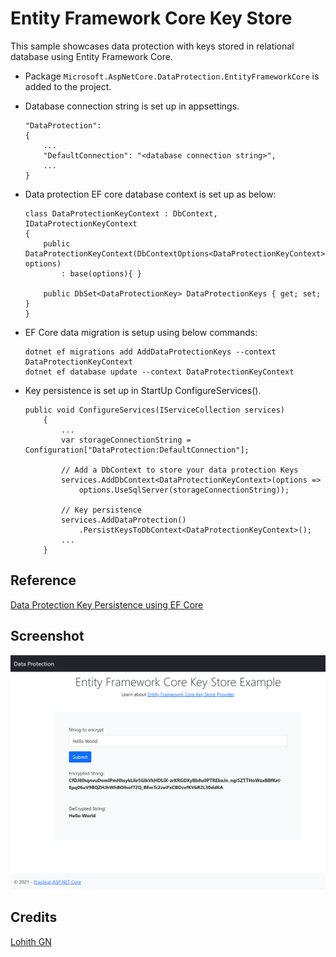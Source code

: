 Entity Framework Core Key Store
========

This sample showcases data protection with keys stored in relational database using Entity Framework Core.

* Package `Microsoft.AspNetCore.DataProtection.EntityFrameworkCore` is added to the project.

* Database connection string is set up in appsettings.
    ```
    "DataProtection": 
    {
        ...
        "DefaultConnection": "<database connection string>",
        ...
    }
    ```

* Data protection EF core database context is set up as below:
    ```
    class DataProtectionKeyContext : DbContext, IDataProtectionKeyContext
    {
        public DataProtectionKeyContext(DbContextOptions<DataProtectionKeyContext> options)
            : base(options){ }

        public DbSet<DataProtectionKey> DataProtectionKeys { get; set; }
    }
    ```

* EF Core data migration is setup using below commands:
    ```
    dotnet ef migrations add AddDataProtectionKeys --context DataProtectionKeyContext
    dotnet ef database update --context DataProtectionKeyContext
    ```

* Key persistence is set up in StartUp ConfigureServices().
    ```
    public void ConfigureServices(IServiceCollection services)
        {
            ...
            var storageConnectionString = Configuration["DataProtection:DefaultConnection"];

            // Add a DbContext to store your data protection Keys
            services.AddDbContext<DataProtectionKeyContext>(options =>
                options.UseSqlServer(storageConnectionString));

            // Key persistence
            services.AddDataProtection()
                .PersistKeysToDbContext<DataProtectionKeyContext>();
            ...
        }
    ```

## Reference
[Data Protection Key Persistence using EF Core](https://docs.microsoft.com/en-us/aspnet/core/security/data-protection/implementation/key-storage-providers?view=aspnetcore-5.0&tabs=netcore-cli#entity-framework-core)

## Screenshot
<img src="assets/main-page.png">

## Credits
[Lohith GN](https://github.com/lohithgn)
